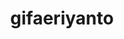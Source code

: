 ---
title: gifaeriyanto
github: https://github.com/gifaeriyanto
mode: dark
transition: 1s
score: 65.7
archetype:
- Animation
- Minimalistic
---
